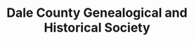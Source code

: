 ---
layout: repo
title: "Dale County Genealogical and Historical Society"
id: 10782
permalink: repos/10782/
---